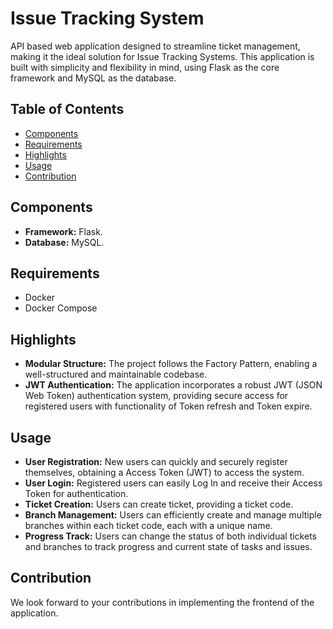# Issue Tracking System

API based web application designed to streamline ticket management, making it the ideal solution for Issue Tracking Systems. This application is built with simplicity and flexibility in mind, using Flask as the core framework and MySQL as the database.

## Table of Contents
- [Components](#components)
- [Requirements](#requirements)
- [Highlights](#Highlights)
- [Usage](#usage)
- [Contribution](#contribution)

## Components
- **Framework:** Flask.
- **Database:** MySQL.

## Requirements
- Docker
- Docker Compose

## Highlights
- **Modular Structure:** The project follows the Factory Pattern, enabling a well-structured and maintainable codebase.
- **JWT Authentication:** The application incorporates a robust JWT (JSON Web Token) authentication system, providing secure access for registered users with functionality of Token refresh and Token expire.

## Usage

- **User Registration:** New users can quickly and securely register themselves, obtaining a Access Token (JWT) to access the system.
- **User Login:** Registered users can easily Log In and receive their Access Token for authentication.
- **Ticket Creation:** Users can create ticket, providing a ticket code.
- **Branch Management:** Users can efficiently create and manage multiple branches within each ticket code, each with a unique name.
- **Progress Track:** Users can change the status of both individual tickets and branches to track progress and current state of tasks and issues.

## Contribution

We look forward to your contributions in implementing the frontend of the application.
